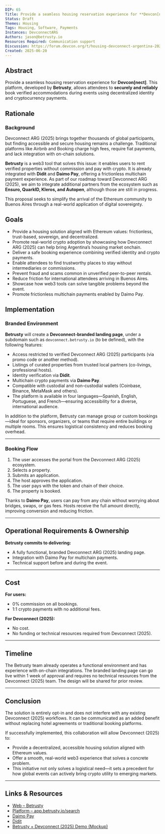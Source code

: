 ```yaml
---
DIP: 65
Title: Provide a seamless housing reservation experience for **Devcon[nect]**.
Status: Draft
Themes: Housing
Tags: Housing, Software, Payments
Instances: DevconnectARG
Authors: jason@betrusty.io
Resources Required: Communication support
Discussion: https://forum.devcon.org/t/housing-devconnect-argentina-2025/6747
Created: 2025-06-20
---
```


## Abstract
Provide a seamless housing reservation experience for **Devcon[nect]**. This platform, developed by **Betrusty**, allows attendees to **securely and reliably** book verified accommodations during events using decentralized identity and cryptocurrency payments.


## Rationale

### Background
Devconnect ARG (2025) brings together thousands of global participants, but finding accessible and secure housing remains a challenge. Traditional platforms like Airbnb and Booking charge high fees, require fiat payments, and lack integration with on-chain solutions.

**Betrusty** is a web3 tool that solves this issue: it enables users to rent verified properties without commission and pay with crypto. It is already integrated with **Didit** and **Daimo Pay**, offering a frictionless multichain payment experience. As part of our roadmap toward Devconnect ARG (2025), we aim to integrate additional partners from the ecosystem such as **Ensuro, QuarkID, Kleros, and Autopen**, although those are still in progress.

This proposal seeks to simplify the arrival of the Ethereum community to Buenos Aires through a real-world application of digital sovereignty.


## Goals

- Provide a housing solution aligned with Ethereum values: frictionless, trust-based, sovereign, and decentralized.  
- Promote real-world crypto adoption by showcasing how Devconnect ARG (2025) can help bring Argentina’s housing market onchain.  
- Deliver a safe booking experience combining verified identity and crypto payments.  
- Enable attendees to find trustworthy places to stay without intermediaries or commissions.  
- Prevent fraud and scams common in unverified peer-to-peer rentals.  
- Reduce friction for international attendees arriving in Buenos Aires.  
- Showcase how web3 tools can solve tangible problems beyond the event.  
- Promote frictionless multichain payments enabled by Daimo Pay.


## Implementation

### Branded Environment
**Betrusty** will create a **Devconnect-branded landing page**, under a subdomain such as `devconnect.betrusty.io` (to be defined), with the following features:

- Access restricted to verified Devconnect ARG (2025) participants (via promo code or another method).  
- Listings of curated properties from trusted local partners (co-livings, professional hosts).  
- Identity verification via **Didit**.  
- Multichain crypto payments via **Daimo Pay**.  
- Compatible with custodial and non-custodial wallets (Coinbase, Binance, MetaMask and others).  
- The platform is available in four languages—Spanish, English, Portuguese, and French—ensuring accessibility for a diverse, international audience.

In addition to the platform, Betrusty can manage group or custom bookings—ideal for sponsors, organizers, or teams that require entire buildings or multiple rooms. This ensures logistical consistency and reduces booking overhead.

---

### Booking Flow

1. The user accesses the portal from the Devconnect ARG (2025) ecosystem.  
2. Selects a property.  
3. Submits an application.  
4. The host approves the application.  
5. The user pays with the token and chain of their choice.  
6. The property is booked.

Thanks to **Daimo Pay**, users can pay from any chain without worrying about bridges, swaps, or gas fees. Hosts receive the full amount directly, improving conversion and reducing friction.

---

## Operational Requirements & Ownership

**Betrusty commits to delivering:**
- A fully functional, branded Devconnect ARG (2025) landing page.  
- Integration with Daimo Pay for multichain payments.  
- Technical support before and during the event.

---

## Cost

**For users:**  
- 0% commission on all bookings.  
- 1:1 crypto payments with no additional fees.

**For Devconnect (2025):**  
- No cost.  
- No funding or technical resources required from Devconnect (2025).

---

## Timeline

The Betrusty team already operates a functional environment and has experience with on-chain integrations. The branded landing page can go live within 1 week of approval and requires no technical resources from the Devconnect (2025) team. The design will be shared for prior review.

---

## Conclusion

The solution is entirely opt-in and does not interfere with any existing Devconnect (2025) workflows. It can be communicated as an added benefit without replacing hotel agreements or traditional booking platforms.

If successfully implemented, this collaboration will allow Devconnect (2025) to:

- Provide a decentralized, accessible housing solution aligned with Ethereum values.  
- Offer a smooth, real-world web3 experience that solves a concrete problem.  
- This initiative not only solves a logistical need—it sets a precedent for how global events can actively bring crypto utility to emerging markets.

---

## Links & Resources

- [Web – Betrusty](https://betrusty.io)  
- [Platform – app.betrusty.io/search](https://app.betrusty.io/search)  
- [Daimo Pay](https://pay.daimo.com)  
- [Didit](https://www.didit.me)  
- [Betrusty + Devconnect (2025) Demo (Mockup)](https://drive.google.com/file/d/10HSvaZP3uVyNASZwd1AG6rMjhSefPMFE/view?usp=sharing)
